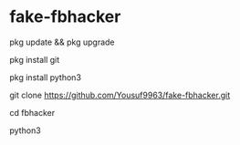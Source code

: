 # fake-fbhacker

pkg update && pkg upgrade

pkg install git

pkg install python3

git clone https://github.com/Yousuf9963/fake-fbhacker.git

cd fbhacker

python3 
